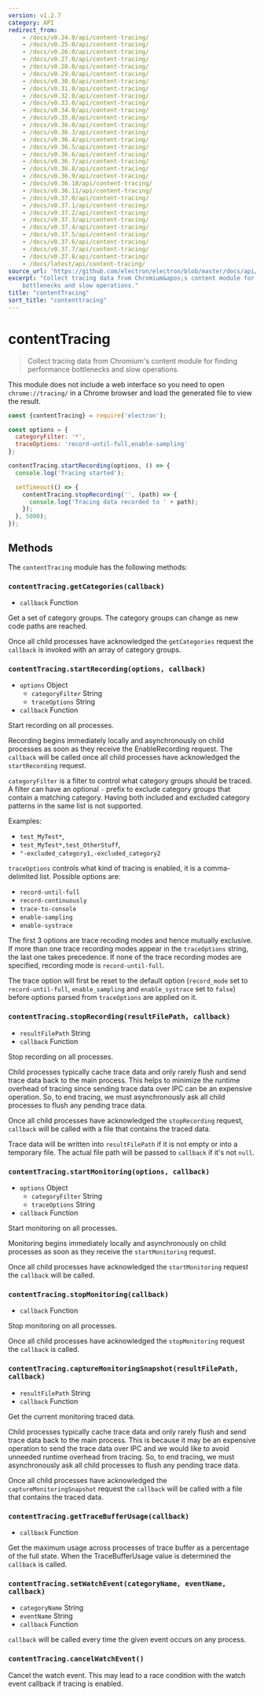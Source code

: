 ```yaml
---
version: v1.2.7
category: API
redirect_from:
    - /docs/v0.24.0/api/content-tracing/
    - /docs/v0.25.0/api/content-tracing/
    - /docs/v0.26.0/api/content-tracing/
    - /docs/v0.27.0/api/content-tracing/
    - /docs/v0.28.0/api/content-tracing/
    - /docs/v0.29.0/api/content-tracing/
    - /docs/v0.30.0/api/content-tracing/
    - /docs/v0.31.0/api/content-tracing/
    - /docs/v0.32.0/api/content-tracing/
    - /docs/v0.33.0/api/content-tracing/
    - /docs/v0.34.0/api/content-tracing/
    - /docs/v0.35.0/api/content-tracing/
    - /docs/v0.36.0/api/content-tracing/
    - /docs/v0.36.3/api/content-tracing/
    - /docs/v0.36.4/api/content-tracing/
    - /docs/v0.36.5/api/content-tracing/
    - /docs/v0.36.6/api/content-tracing/
    - /docs/v0.36.7/api/content-tracing/
    - /docs/v0.36.8/api/content-tracing/
    - /docs/v0.36.9/api/content-tracing/
    - /docs/v0.36.10/api/content-tracing/
    - /docs/v0.36.11/api/content-tracing/
    - /docs/v0.37.0/api/content-tracing/
    - /docs/v0.37.1/api/content-tracing/
    - /docs/v0.37.2/api/content-tracing/
    - /docs/v0.37.3/api/content-tracing/
    - /docs/v0.37.4/api/content-tracing/
    - /docs/v0.37.5/api/content-tracing/
    - /docs/v0.37.6/api/content-tracing/
    - /docs/v0.37.7/api/content-tracing/
    - /docs/v0.37.8/api/content-tracing/
    - /docs/latest/api/content-tracing/
source_url: 'https://github.com/electron/electron/blob/master/docs/api/content-tracing.md'
excerpt: "Collect tracing data from Chromium&apos;s content module for finding performance
    bottlenecks and slow operations."
title: "contentTracing"
sort_title: "contenttracing"
---
```


# contentTracing

> Collect tracing data from Chromium's content module for finding performance
bottlenecks and slow operations.

This module does not include a web interface so you need to open
`chrome://tracing/` in a Chrome browser and load the generated file to view the
result.

```javascript
const {contentTracing} = require('electron');

const options = {
  categoryFilter: '*',
  traceOptions: 'record-until-full,enable-sampling'
};

contentTracing.startRecording(options, () => {
  console.log('Tracing started');

  setTimeout(() => {
    contentTracing.stopRecording('', (path) => {
      console.log('Tracing data recorded to ' + path);
    });
  }, 5000);
});
```

## Methods

The `contentTracing` module has the following methods:

### `contentTracing.getCategories(callback)`

* `callback` Function

Get a set of category groups. The category groups can change as new code paths
are reached.

Once all child processes have acknowledged the `getCategories` request the
`callback` is invoked with an array of category groups.

### `contentTracing.startRecording(options, callback)`

* `options` Object
  * `categoryFilter` String
  * `traceOptions` String
* `callback` Function

Start recording on all processes.

Recording begins immediately locally and asynchronously on child processes
as soon as they receive the EnableRecording request. The `callback` will be
called once all child processes have acknowledged the `startRecording` request.

`categoryFilter` is a filter to control what category groups should be
traced. A filter can have an optional `-` prefix to exclude category groups
that contain a matching category. Having both included and excluded
category patterns in the same list is not supported.

Examples:

* `test_MyTest*`,
* `test_MyTest*,test_OtherStuff`,
* `"-excluded_category1,-excluded_category2`

`traceOptions` controls what kind of tracing is enabled, it is a comma-delimited
list. Possible options are:

* `record-until-full`
* `record-continuously`
* `trace-to-console`
* `enable-sampling`
* `enable-systrace`

The first 3 options are trace recoding modes and hence mutually exclusive.
If more than one trace recording modes appear in the `traceOptions` string,
the last one takes precedence. If none of the trace recording modes are
specified, recording mode is `record-until-full`.

The trace option will first be reset to the default option (`record_mode` set to
`record-until-full`, `enable_sampling` and `enable_systrace` set to `false`)
before options parsed from `traceOptions` are applied on it.

### `contentTracing.stopRecording(resultFilePath, callback)`

* `resultFilePath` String
* `callback` Function

Stop recording on all processes.

Child processes typically cache trace data and only rarely flush and send
trace data back to the main process. This helps to minimize the runtime overhead
of tracing since sending trace data over IPC can be an expensive operation. So,
to end tracing, we must asynchronously ask all child processes to flush any
pending trace data.

Once all child processes have acknowledged the `stopRecording` request,
`callback` will be called with a file that contains the traced data.

Trace data will be written into `resultFilePath` if it is not empty or into a
temporary file. The actual file path will be passed to `callback` if it's not
`null`.

### `contentTracing.startMonitoring(options, callback)`

* `options` Object
  * `categoryFilter` String
  * `traceOptions` String
* `callback` Function

Start monitoring on all processes.

Monitoring begins immediately locally and asynchronously on child processes as
soon as they receive the `startMonitoring` request.

Once all child processes have acknowledged the `startMonitoring` request the
`callback` will be called.

### `contentTracing.stopMonitoring(callback)`

* `callback` Function

Stop monitoring on all processes.

Once all child processes have acknowledged the `stopMonitoring` request the
`callback` is called.

### `contentTracing.captureMonitoringSnapshot(resultFilePath, callback)`

* `resultFilePath` String
* `callback` Function

Get the current monitoring traced data.

Child processes typically cache trace data and only rarely flush and send
trace data back to the main process. This is because it may be an expensive
operation to send the trace data over IPC and we would like to avoid unneeded
runtime overhead from tracing. So, to end tracing, we must asynchronously ask
all child processes to flush any pending trace data.

Once all child processes have acknowledged the `captureMonitoringSnapshot`
request the `callback` will be called with a file that contains the traced data.


### `contentTracing.getTraceBufferUsage(callback)`

* `callback` Function

Get the maximum usage across processes of trace buffer as a percentage of the
full state. When the TraceBufferUsage value is determined the `callback` is
called.

### `contentTracing.setWatchEvent(categoryName, eventName, callback)`

* `categoryName` String
* `eventName` String
* `callback` Function

`callback` will be called every time the given event occurs on any
process.

### `contentTracing.cancelWatchEvent()`

Cancel the watch event. This may lead to a race condition with the watch event
callback if tracing is enabled.
